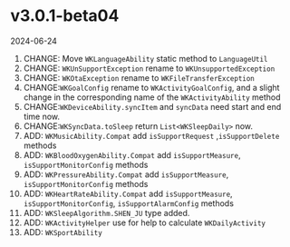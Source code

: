 # v3.0.1-beta04 
2024-06-24

1. CHANGE: Move `WKLanguageAbility` static method to `LanguageUtil`
2. CHANGE: `WKUnSupportException` rename to `WKUnsupportedException`
3. CHANGE: `WKOtaException` rename to `WKFileTransferException`
4. CHANGE:`WKGoalConfig` rename to `WKActivityGoalConfig`, and a slight change in the corresponding name of the `WKActivityAbility` method
5. CHANGE:`WKDeviceAbility.syncItem` and `syncData` need start and end time now.
6. CHANGE:`WKSyncData.toSleep` return `List<WKSleepDaily>` now.
7. ADD: `WKMusicAbility.Compat` add `isSupportRequest` ,`isSupportDelete` methods
8. ADD: `WKBloodOxygenAbility.Compat` add `isSupportMeasure`, `isSupportMonitorConfig` methods
9. ADD: `WKPressureAbility.Compat` add `isSupportMeasure`, `isSupportMonitorConfig` methods
10. ADD: `WKHeartRateAbility.Compat` add `isSupportMeasure`, `isSupportMonitorConfig`, `isSupportAlarmConfig` methods
11. ADD: `WKSleepAlgorithm.SHEN_JU` type added.
12. ADD: `WKActivityHelper` use for help to calculate `WKDailyActivity`
13. ADD: `WKSportAbility`
